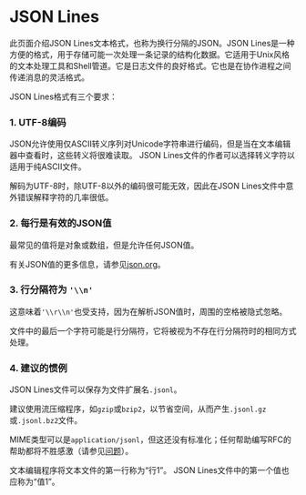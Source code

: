 # JSON Lines

此页面介绍JSON Lines文本格式，也称为换行分隔的JSON。JSON Lines是一种方便的格式，用于存储可能一次处理一条记录的结构化数据。它适用于Unix风格的文本处理工具和Shell管道。它是日志文件的良好格式。它也是在协作进程之间传递消息的灵活格式。

JSON Lines格式有三个要求：

### **1. UTF-8编码**

JSON允许使用仅ASCII转义序列对Unicode字符串进行编码，但是当在文本编辑器中查看时，这些转义将很难读取。 JSON Lines文件的作者可以选择转义字符以适用于纯ASCII文件。

解码为UTF-8时，除UTF-8以外的编码很可能无效，因此在JSON Lines文件中意外错误解释字符的几率很低。

### **2. 每行是有效的JSON值**

最常见的值将是对象或数组，但是允许任何JSON值。

有关JSON值的更多信息，请参见[json.org](https://json.org/)。

### **3. 行分隔符为 `'\\n'`**

这意味着`'\\r\\n'`也受支持，因为在解析JSON值时，周围的空格被隐式忽略。

文件中的最后一个字符可能是行分隔符，它将被视为不存在行分隔符时的相同方式处理。

### **4. 建议的惯例**

JSON Lines文件可以保存为文件扩展名`.jsonl`。

建议使用流压缩程序，如`gzip`或`bzip2`，以节省空间，从而产生`.jsonl.gz`或`.jsonl.bz2`文件。

MIME类型可以是`application/jsonl`，但这还没有标准化；任何帮助编写RFC的帮助都将不胜感激（请参见[问题](https://github.com/wardi/jsonlines/issues/19)）。

文本编辑程序将文本文件的第一行称为“行1”。 JSON Lines文件中的第一个值也应称为“值1”。